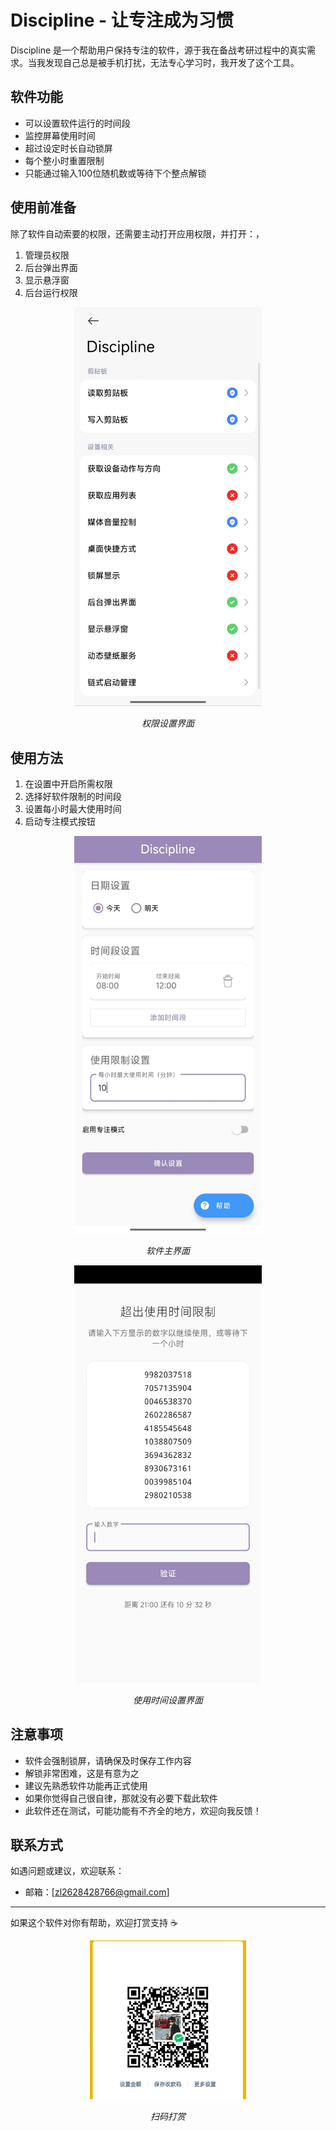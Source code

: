 # Discipline - 让专注成为习惯

Discipline 是一个帮助用户保持专注的软件，源于我在备战考研过程中的真实需求。当我发现自己总是被手机打扰，无法专心学习时，我开发了这个工具。

## 软件功能
- 可以设置软件运行的时间段
- 监控屏幕使用时间
- 超过设定时长自动锁屏
- 每个整小时重置限制
- 只能通过输入100位随机数或等待下个整点解锁

## 使用前准备
除了软件自动索要的权限，还需要主动打开应用权限，并打开：，
1. 管理员权限
2. 后台弹出界面
3. 显示悬浮窗
4. 后台运行权限

<div align="center">
  <img src="assets/authority.jpg" alt="权限设置界面" width="300">
  <p><i>权限设置界面</i></p>
</div> 

## 使用方法
1. 在设置中开启所需权限
2. 选择好软件限制的时间段
3. 设置每小时最大使用时间
4. 启动专注模式按钮

<div align="center">
  <img src="assets/main.jpg" alt="主界面" width="300">
  <p><i>软件主界面</i></p>
</div>

<div align="center">
  <img src="assets/limition.jpg" alt="使用时间设置" width="300">
  <p><i>使用时间设置界面</i></p>
</div>

## 注意事项
- 软件会强制锁屏，请确保及时保存工作内容
- 解锁非常困难，这是有意为之
- 建议先熟悉软件功能再正式使用
- 如果你觉得自己很自律，那就没有必要下载此软件
- 此软件还在测试，可能功能有不齐全的地方，欢迎向我反馈！

## 联系方式
如遇问题或建议，欢迎联系：
- 邮箱：[zl2628428766@gmail.com]
---
如果这个软件对你有帮助，欢迎打赏支持 ☕

<div align="center">
  <img src="assets/pay.jpg" alt="打赏二维码" width="250">
  <p><i>扫码打赏</i></p>
</div>
